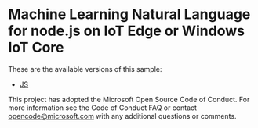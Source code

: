 # Machine Learning Natural Language for node.js on IoT Edge or Windows IoT Core

These are the available versions of this sample:

* [JS](./JS/README.md)

This project has adopted the Microsoft Open Source Code of Conduct. For more information see the Code of Conduct FAQ or contact <opencode@microsoft.com> with any additional questions or comments.